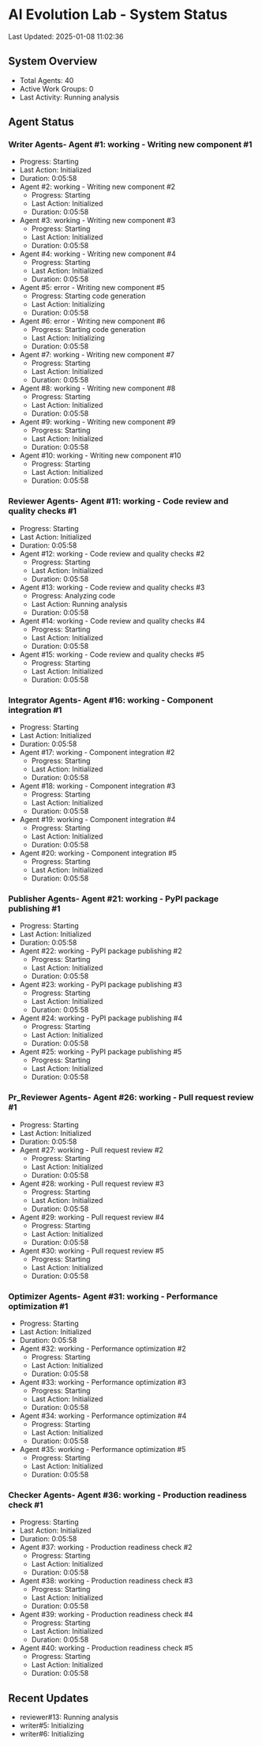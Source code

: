 # AI Evolution Lab - System Status
Last Updated: 2025-01-08 11:02:36

## System Overview
- Total Agents: 40
- Active Work Groups: 0
- Last Activity: Running analysis

## Agent Status

### Writer Agents- Agent #1: working - Writing new component #1
  - Progress: Starting
  - Last Action: Initialized
  - Duration: 0:05:58
- Agent #2: working - Writing new component #2
  - Progress: Starting
  - Last Action: Initialized
  - Duration: 0:05:58
- Agent #3: working - Writing new component #3
  - Progress: Starting
  - Last Action: Initialized
  - Duration: 0:05:58
- Agent #4: working - Writing new component #4
  - Progress: Starting
  - Last Action: Initialized
  - Duration: 0:05:58
- Agent #5: error - Writing new component #5
  - Progress: Starting code generation
  - Last Action: Initializing
  - Duration: 0:05:58
- Agent #6: error - Writing new component #6
  - Progress: Starting code generation
  - Last Action: Initializing
  - Duration: 0:05:58
- Agent #7: working - Writing new component #7
  - Progress: Starting
  - Last Action: Initialized
  - Duration: 0:05:58
- Agent #8: working - Writing new component #8
  - Progress: Starting
  - Last Action: Initialized
  - Duration: 0:05:58
- Agent #9: working - Writing new component #9
  - Progress: Starting
  - Last Action: Initialized
  - Duration: 0:05:58
- Agent #10: working - Writing new component #10
  - Progress: Starting
  - Last Action: Initialized
  - Duration: 0:05:58

### Reviewer Agents- Agent #11: working - Code review and quality checks #1
  - Progress: Starting
  - Last Action: Initialized
  - Duration: 0:05:58
- Agent #12: working - Code review and quality checks #2
  - Progress: Starting
  - Last Action: Initialized
  - Duration: 0:05:58
- Agent #13: working - Code review and quality checks #3
  - Progress: Analyzing code
  - Last Action: Running analysis
  - Duration: 0:05:58
- Agent #14: working - Code review and quality checks #4
  - Progress: Starting
  - Last Action: Initialized
  - Duration: 0:05:58
- Agent #15: working - Code review and quality checks #5
  - Progress: Starting
  - Last Action: Initialized
  - Duration: 0:05:58

### Integrator Agents- Agent #16: working - Component integration #1
  - Progress: Starting
  - Last Action: Initialized
  - Duration: 0:05:58
- Agent #17: working - Component integration #2
  - Progress: Starting
  - Last Action: Initialized
  - Duration: 0:05:58
- Agent #18: working - Component integration #3
  - Progress: Starting
  - Last Action: Initialized
  - Duration: 0:05:58
- Agent #19: working - Component integration #4
  - Progress: Starting
  - Last Action: Initialized
  - Duration: 0:05:58
- Agent #20: working - Component integration #5
  - Progress: Starting
  - Last Action: Initialized
  - Duration: 0:05:58

### Publisher Agents- Agent #21: working - PyPI package publishing #1
  - Progress: Starting
  - Last Action: Initialized
  - Duration: 0:05:58
- Agent #22: working - PyPI package publishing #2
  - Progress: Starting
  - Last Action: Initialized
  - Duration: 0:05:58
- Agent #23: working - PyPI package publishing #3
  - Progress: Starting
  - Last Action: Initialized
  - Duration: 0:05:58
- Agent #24: working - PyPI package publishing #4
  - Progress: Starting
  - Last Action: Initialized
  - Duration: 0:05:58
- Agent #25: working - PyPI package publishing #5
  - Progress: Starting
  - Last Action: Initialized
  - Duration: 0:05:58

### Pr_Reviewer Agents- Agent #26: working - Pull request review #1
  - Progress: Starting
  - Last Action: Initialized
  - Duration: 0:05:58
- Agent #27: working - Pull request review #2
  - Progress: Starting
  - Last Action: Initialized
  - Duration: 0:05:58
- Agent #28: working - Pull request review #3
  - Progress: Starting
  - Last Action: Initialized
  - Duration: 0:05:58
- Agent #29: working - Pull request review #4
  - Progress: Starting
  - Last Action: Initialized
  - Duration: 0:05:58
- Agent #30: working - Pull request review #5
  - Progress: Starting
  - Last Action: Initialized
  - Duration: 0:05:58

### Optimizer Agents- Agent #31: working - Performance optimization #1
  - Progress: Starting
  - Last Action: Initialized
  - Duration: 0:05:58
- Agent #32: working - Performance optimization #2
  - Progress: Starting
  - Last Action: Initialized
  - Duration: 0:05:58
- Agent #33: working - Performance optimization #3
  - Progress: Starting
  - Last Action: Initialized
  - Duration: 0:05:58
- Agent #34: working - Performance optimization #4
  - Progress: Starting
  - Last Action: Initialized
  - Duration: 0:05:58
- Agent #35: working - Performance optimization #5
  - Progress: Starting
  - Last Action: Initialized
  - Duration: 0:05:58

### Checker Agents- Agent #36: working - Production readiness check #1
  - Progress: Starting
  - Last Action: Initialized
  - Duration: 0:05:58
- Agent #37: working - Production readiness check #2
  - Progress: Starting
  - Last Action: Initialized
  - Duration: 0:05:58
- Agent #38: working - Production readiness check #3
  - Progress: Starting
  - Last Action: Initialized
  - Duration: 0:05:58
- Agent #39: working - Production readiness check #4
  - Progress: Starting
  - Last Action: Initialized
  - Duration: 0:05:58
- Agent #40: working - Production readiness check #5
  - Progress: Starting
  - Last Action: Initialized
  - Duration: 0:05:58


## Recent Updates
- reviewer#13: Running analysis
- writer#5: Initializing
- writer#6: Initializing

